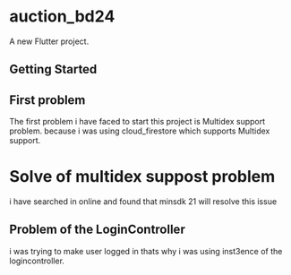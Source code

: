 # auction_bd24

A new Flutter project.

## Getting Started

## First problem
The first problem i have faced to start this project is Multidex support problem.
because i was using cloud_firestore which supports Multidex support.

# Solve of multidex suppost problem
i have searched in online and found that minsdk 21 will resolve this issue

## Problem of the LoginController
 i was trying to make user logged in thats why i was using inst3ence of the logincontroller.


